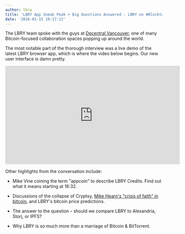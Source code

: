 ```yaml
---
author: lbry
title: 'LBRY App Sneak Peak + Big Questions Answered - LBRY on #Blocktalk Last Night'
date: '2016-01-15 19:17:12'
---
```


The LBRY team spoke with the guys at [Decentral Vancouver](http://decentralvancouver.com/), one of many Bitcoin-focused collaboration spaces popping up around the world.

The most notable part of the thorough interview was a live demo of the latest LBRY browser app, which is where the video below begins. Our new user interface is damn pretty.

<p style="text-align: center;"><iframe width="560" height="315" src="https://www.youtube.com/embed/StVUjT9wMow?rel=0" frameborder="0" allowfullscreen></iframe></p>

Other highlights from the conversation include:

* Mike Vine coining the term "appcoin" to describe LBRY Credits. Find out what it means starting at 16:32.

* Discussions of the collapse of Cryptsy, [Mike Hearn's "crisis of faith" in bitcoin](http://stfi.re/bedxrb), and LBRY's bitcoin price predictions.

* The answer to the question – should we compare LBRY to Alexandria, Storj, or IPFS?

* Why LBRY is so much more than a marriage of Bitcoin & BitTorrent.
